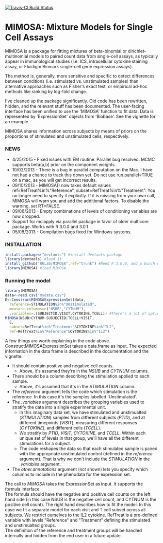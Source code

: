 [![Travis-CI Build Status](https://travis-ci.org/RGLab/MIMOSA.svg?branch=master)](https://travis-ci.org/RGLab/MIMOSA)

# MIMOSA: Mixture Models for Single Cell Assays

MIMOSA is a package for fitting mixtures of beta-binomial or dirichlet-multinomial models to paired count data from single-cell assays, as typically appear in immunological studies (i.e. ICS, intracellular cytokine staining assay, or Fluidigm Biomark single-cell gene expression assays). 

The method is, generally, more sensitive and specific to detect differences between conditions (i.e. stimulated vs. unstimulated samples) than alternative approaches such as Fisher's exact test, or empirical ad-hoc methods like ranking by log-fold change.

I've cleaned up the package significantly. Old code has been rewritten, hidden, and the relevant stuff has been documented. The user-facing interface has been unified to use the 'MIMOSA' function to fit data. Data is represented by 'ExpressionSet' objects from 'Biobase'. See the vignette for an example.

MIMOSA shares information across subjects by means of priors on the proportions of stimulated and unstimulated cells, respectively.

### NEWS
- 4/25/2015 - Fixed issues with EM routine. Parallel bug resolved. MCMC supports beta(a,b) prior on the component weights. 
- 10/02/2013 - There is a bug in parallel computation on the Mac. I have not had a chance to track this down yet. Do not use run.parallel=TRUE on a mac, as you will get incorrect results.
- 09/10/2013 - MIMOSA() now takes default values ref=RefTreat%in%"Reference", subset=RefTreat%in%"Treatment". You no longer need to specify it explicitly. If it is missing from your own call, MIMOSA will warn you and add the additional factors. To disable the warning, set RT=FALSE.
- 09/06/2013 - Empty combinations of levels of conditioning variables are now dropped.
- Support for mclapply via parallel package in favor of older multicore package. Works with R 3.0.0 and 3.0.1
- 05/08/2013 - Compilation bugs fixed for Windows systems. 

### INSTALLATION

```r
install.packages("devtools") #install devtools package
library(devtools) #load it
install_github("RGLab/MIMOSA",ref="trunk") #Need R 3.0.0, and a bunch of dependencies. The install will fail with various error messages until you install those dependencies.
library(MIMOSA) #load MIMOSA
```

### Running the model

```r
library(MIMOSA)
data<-read.csv("mydata.csv")
E<-ConstructMIMOSAExpressionSet(data,
  reference=STIMULATION%in%"Unstimulated",
  measure.columns=c("NSUB","CYTNUM"),
  .variables=.(SUBJECTID,VISIT,CYTOKINE,TCELL)) #There's a lot of options here. See the documentation and vignette.
MIMOSA(NSUB+CYTNUM~SUBJECTID|TCELL+VISIT,
  E,
  subset=RefTreat%in%"Treatment"&CYTOKINE%in%"IL2",
  ref=RefTreat%in%"Reference"&CYTOKINE%in%"IL2")
```

A few things are worth explaining in the code above.  
ConstructMIMOSAExpressionSet takes a data.frame as input.
The expected information in the data frame is described in the documentation and the vignette.  
- It should contain positive and negative cell counts.  
  - Above, it's assumed they're in the *NSUB* and *CYTNUM* columns.  
- There should be a column describing the stimulation applied to each sample.  
  - Above, it's assumed that it's in the *STIMULATION* column. 
- The *reference* argument tells the code which stimulation is the reference. In this case it's the samples labelled 'Unstimulated'. 
- The *.variables* argument describes the grouping variables used to stratify the data into a single experimental unit.
  - In this imaginary data set, we have stimulated and unstimualted (*STIMULATION*) samples from different subjects (*PTID*), and at different timepoints (*VISIT*), measuring different responses (*CYTOKINE*), and different cells (*TCELL*).
  - We stratify by *PTID*, *VISIT*, *CYTOKINE*, and *TCELL*. Within each unique set of levels in that group, we'll have all the different stimulations for a subject. 
  - The code reshapes the data so that each stimulated sample is paired with the appropriate unstimulated control (defined in the *reference* argument). That is why we don't include the *STIMULATION* in the *.variables* argument.
- The *other.annotations* argument (not shown) lets you specify which columns to include in the phenodata for the expression set.

The call to *MIMOSA* takes the ExpressionSet as input. It supports the formula interface.  
The formula should have the negative and positive cell counts on the left hand side (in this case NSUB is the negative cell count, and CYTNUM is the positive cell count). The right hand describes how to fit the model. In this case we fit a separate model for each visit and T cell subset across all subjects. We restrict ourselves to the IL2 cytokine. RefTreat is a pre-defined variable with levels "Reference" and "Treatment" defining the stimulated and unstimualted groups.  
The definition of the reference and treatment groups will be handled internally and hidden from the end user in a future update.
